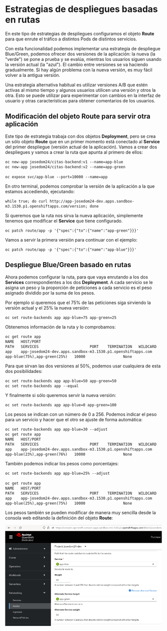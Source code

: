 # Estrategias de despliegues basadas en rutas

En este tipo de estrategias de despliegues configuramos el objeto **Route** para que enrute el tráfico a distintos Pods de distintos servicios.

Con esta funcionalidad podemos implementar una estrategia de despliegue Blue/Green, podemos ofrecer dos versiones de la aplicación: la nueva (la "verde") se pone a prueba y se evalúa, mientras los usuarios siguen usando la versión actual (la "azul"). El cambio entre versiones se va haciendo gradualmente. Si hay algún problema con la nueva versión, es muy fácil volver a la antigua versión.

Una estrategia alternativa habitual es utilizar versiones A/B que estén activas al mismo tiempo y algunos usuarios utilicen una versión y otros la otra. Esto se puede utilizar para experimentar con cambios en la interfaz de usuario y otras características para obtener comentarios de los usuarios. 

## Modificación del objeto Route para servir otra aplicación

Este tipo de estrategia trabaja con dos objetos **Deployment**, pero se crea un sólo objeto **Route** que en un primer momento está conectado al **Service** del primer despliegue (versión actual de la aplicación). Vamos a crear dos despliegues y vamos a crear la ruta que apunta al primero de ellos:

    oc new-app josedom24/citas-backend:v1 --name=app-blue
    oc new-app josedom24/citas-backend:v2 --name=app-green

    oc expose svc/app-blue --port=10000 --name=app

En otro terminal, podemos comprobar la versión de la aplicación a la que estamos accediendo, ejecutando:

    while true; do curl http://app-josedom24-dev.apps.sandbox-m3.1530.p1.openshiftapps.com/version; done

Si queremos que la ruta nos sirva la nueva aplicación, simplemente tenemos que modificar el **Service** que tiene configurado.

    oc patch route/app -p '{"spec":{"to":{"name":"app-green"}}}'

Vamos a servir la primera versión para continuar con el ejemplo:

    oc patch route/app -p '{"spec":{"to":{"name":"app-blue"}}}'

## Despliegue Blue/Green basado en rutas

Ahora podemos configurar la ruta, para que vaya enrutando a los dos **Services** correspondientes a los dos **Deployment**. A cada servicio se le asigna un peso y la proporción de peticiones a cada servicio es el peso asignado dividido por la suma de los pesos.

Por ejemplo si queremos que el 75% de las peticiones siga sirviendo la versión actual y el 25% la nueva versión:

    oc set route-backends app app-blue=75 app-green=25

Obtenemos información de la ruta y lo comprobamos:

    oc get route app
    NAME   HOST/PORT                                                     PATH   SERVICES                       PORT    TERMINATION   WILDCARD
    app    app-josedom24-dev.apps.sandbox-m3.1530.p1.openshiftapps.com          app-blue(75%),app-green(25%)   10000                 None
   
Para que sirvan las dos versiones al 50%, podemos usar cualquiera de esta dos posibilidades:

    oc set route-backends app app-blue=50 app-green=50
    oc set route-backends app --equal

Y finalmente si sólo queremos servir la nueva versión:

    oc set route-backends app app-blue=0 app-green=100

Los pesos se indican con un número de 0 a 256. Podemos indicar el peso para un servicio y hacer que el otro se ajuste de forma automática:

    oc set route-backends app app-blue=30 --adjust 
    oc get route app
    NAME   HOST/PORT                                                     PATH   SERVICES                       PORT    TERMINATION   WILDCARD
    app    app-josedom24-dev.apps.sandbox-m3.1530.p1.openshiftapps.com          app-blue(23%),app-green(76%)   10000                 None


También podemos indicar los pesos como porcentajes:

    oc set route-backends app app-blue=25% --adjust 

    oc get route app
    NAME   HOST/PORT                                                     PATH   SERVICES                       PORT    TERMINATION   WILDCARD
    app    app-josedom24-dev.apps.sandbox-m3.1530.p1.openshiftapps.com          app-blue(25%),app-green(75%)   10000                 None

Los pesos también se pueden modificar de manera muy sencilla desde la consola web editando la definición del objeto **Route**:

![route](img/routes.png)

